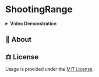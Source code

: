 # ShootingRange

<details close><summary><b>Video Demonstration</b></summary>
<br />

https://user-images.githubusercontent.com/55538002/230790303-5716a802-9502-4478-8a9d-92d421436151.mp4

</details>

## :pencil: About

## :balance_scale: License

Usage is provided under the [MIT License](LICENSE).

